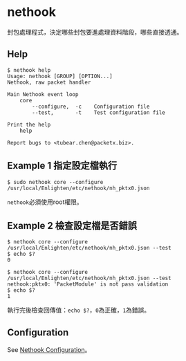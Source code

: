 nethook
===========

封包處理程式，決定哪些封包要進處理資料階段，哪些直接透通。

Help
-------------

```
$ nethook help
Usage: nethook [GROUP] [OPTION...]
Nethook, raw packet handler

Main Nethook event loop
    core
        --configure,  -c    Configuration file
        --test,       -t    Test configuration file

Print the help
    help

Report bugs to <tubear.chen@packetx.biz>.
```

Example 1 指定設定檔執行
-------------

```
$ sudo nethook core --configure /usr/local/Enlighten/etc/nethook/nh_pktx0.json
```

`nethook`必須使用root權限。

Example 2 檢查設定檔是否錯誤
-------------

```
$ nethook core --configure /usr/local/Enlighten/etc/nethook/nh_pktx0.json --test
$ echo $?
0

$ nethook core --configure /usr/local/Enlighten/etc/nethook/nh_pktx0.json --test
nethook:pktx0: 'PacketModule' is not pass validation
$ echo $?
1
```

執行完後檢查回傳值：`echo $?`，`0`為正確，`1`為錯誤。

Configuration
-------------

See [Nethook Configuration](../UI/07.Nethook-Configuration.md)。
